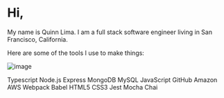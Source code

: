 # Hi,

My name is Quinn Lima. I am a full stack software engineer living in San Francisco, California.

Here are some of the tools I use to make things:

![image](https://user-images.githubusercontent.com/75652493/145687586-d1ce21f0-49ac-44ca-bcfa-17b8c36247c9.png)

Typescript Node.js Express MongoDB MySQL JavaScript GitHub Amazon AWS Webpack Babel HTML5 CSS3 Jest Mocha Chai 



